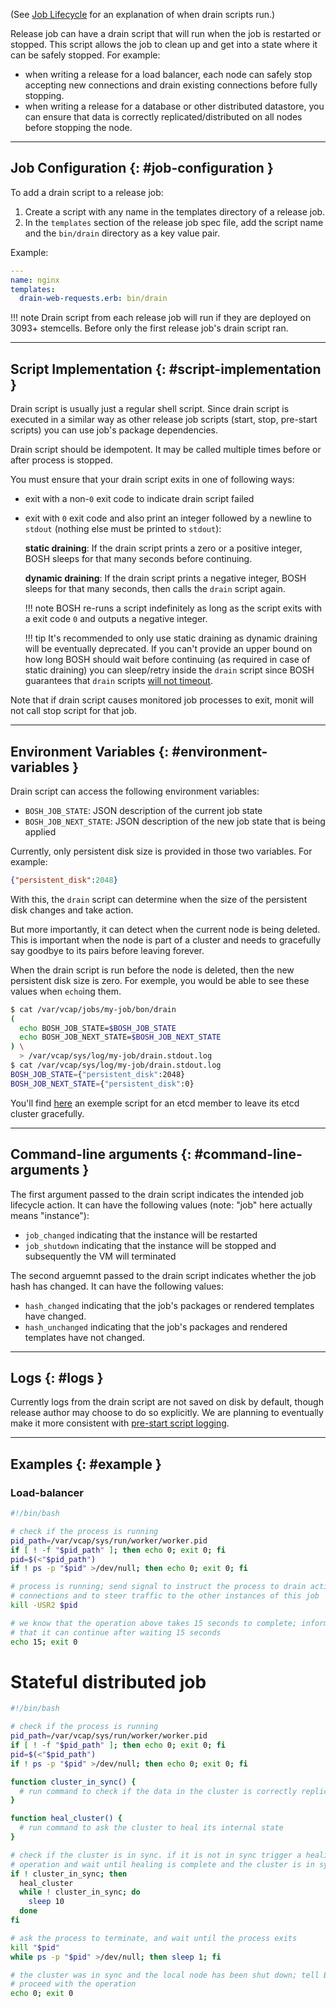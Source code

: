 (See [Job Lifecycle](job-lifecycle.md) for an explanation of when drain scripts run.)

Release job can have a drain script that will run when the job is restarted or stopped. This script allows the job to clean up and get into a state where it can be safely stopped. For example:
- when writing a release for a load balancer, each node can safely stop accepting new connections and drain existing connections before fully stopping.
- when writing a release for a database or other distributed datastore, you can ensure that data is correctly replicated/distributed on all nodes before stopping the node.

---
## Job Configuration {: #job-configuration }

To add a drain script to a release job:

1. Create a script with any name in the templates directory of a release job.
1. In the `templates` section of the release job spec file, add the script name and the `bin/drain` directory as a key value pair.

Example:

```yaml
---
name: nginx
templates:
  drain-web-requests.erb: bin/drain
```

!!! note
    Drain script from each release job will run if they are deployed on 3093+ stemcells. Before only the first release job's drain script ran.

---
## Script Implementation {: #script-implementation }

Drain script is usually just a regular shell script. Since drain script is executed in a similar way as other release job scripts (start, stop, pre-start scripts) you can use job's package dependencies.

Drain script should be idempotent. It may be called multiple times before or after process is stopped.

You must ensure that your drain script exits in one of following ways:

- exit with a non-`0` exit code to indicate drain script failed

- exit with `0` exit code and also print an integer followed by a newline to `stdout` (nothing else must be printed to `stdout`):

    **static draining**: If the drain script prints a zero or a positive integer, BOSH sleeps for that many seconds before continuing.

    **dynamic draining**: If the drain script prints a negative integer, BOSH sleeps for that many seconds, then calls the `drain` script again.

    !!! note
        BOSH re-runs a script indefinitely as long as the script exits with a exit code <code>0</code> and outputs a negative integer.

    !!! tip
        It's recommended to only use static draining as dynamic draining will be eventually deprecated. If you can't provide an upper bound
        on how long BOSH should wait before continuing (as required in case of static draining) you can sleep/retry inside the `drain` script
        since BOSH guarantees that `drain` scripts [will not timeout](drain.md#stop).

Note that if drain script causes monitored job processes to exit, monit will not call stop script for that job.

---
## Environment Variables {: #environment-variables }

Drain script can access the following environment variables:

* `BOSH_JOB_STATE`: JSON description of the current job state
* `BOSH_JOB_NEXT_STATE`: JSON description of the new job state that is being applied

Currently, only persistent disk size is provided in those two variables. For
example:

```json
{"persistent_disk":2048}
```

With this, the `drain` script can determine when the size of the persistent
disk changes and take action.

But more importantly, it can detect when the current node is being deleted.
This is important when the node is part of a cluster and needs to gracefully
say goodbye to its pairs before leaving forever.

When the drain script is run before the node is deleted, then the new
persistent disk size is zero. For exemple, you would be able to see these
values when `echo`ing them.

```bash
$ cat /var/vcap/jobs/my-job/bon/drain
(
  echo BOSH_JOB_STATE=$BOSH_JOB_STATE
  echo BOSH_JOB_NEXT_STATE=$BOSH_JOB_NEXT_STATE
) \
  > /var/vcap/sys/log/my-job/drain.stdout.log
$ cat /var/vcap/sys/log/my-job/drain.stdout.log
BOSH_JOB_STATE={"persistent_disk":2048}
BOSH_JOB_NEXT_STATE={"persistent_disk":0}
```

You'll find [here](https://github.com/cloudfoundry-incubator/cfcr-etcd-release/blob/master/jobs/etcd/templates/bin/drain.erb)
an exemple script for an etcd member to leave its etcd cluster gracefully.

---
## Command-line arguments {: #command-line-arguments }

The first argument passed to the drain script indicates the intended job lifecycle action.
It can have the following values (note: "job" here actually means "instance"):
* `job_changed` indicating that the instance will be restarted
* `job_shutdown` indicating that the instance will be stopped and subsequently the VM will terminated

The second arguemnt passed to the drain script indicates whether the job hash has changed.
It can have the following values:
* `hash_changed` indicating that the job's packages or rendered templates have changed.
* `hash_unchanged` indicating that the job's packages and rendered templates have not changed.

---
## Logs {: #logs }

Currently logs from the drain script are not saved on disk by default, though release author may choose to do so explicitly. We are planning to eventually make it more consistent with [pre-start script logging](pre-start.md#logs).

---
## Examples {: #example }

### Load-balancer
```bash
#!/bin/bash

# check if the process is running
pid_path=/var/vcap/sys/run/worker/worker.pid
if [ ! -f "$pid_path" ]; then echo 0; exit 0; fi
pid=$(<"$pid_path")
if ! ps -p "$pid" >/dev/null; then echo 0; exit 0; fi

# process is running; send signal to instruct the process to drain active 
# connections and to steer traffic to the other instances of this job
kill -USR2 $pid

# we know that the operation above takes 15 seconds to complete; inform BOSH 
# that it can continue after waiting 15 seconds
echo 15; exit 0
```

# Stateful distributed job
```bash
#!/bin/bash

# check if the process is running
pid_path=/var/vcap/sys/run/worker/worker.pid
if [ ! -f "$pid_path" ]; then echo 0; exit 0; fi
pid=$(<"$pid_path")
if ! ps -p "$pid" >/dev/null; then echo 0; exit 0; fi

function cluster_in_sync() {
  # run command to check if the data in the cluster is correctly replicated
}

function heal_cluster() {
  # run command to ask the cluster to heal its internal state
}

# check if the cluster is in sync. if it is not in sync trigger a healing
# operation and wait until healing is complete and the cluster is in sync
if ! cluster_in_sync; then
  heal_cluster
  while ! cluster_in_sync; do
    sleep 10
  done
fi

# ask the process to terminate, and wait until the process exits
kill "$pid"
while ps -p "$pid" >/dev/null; then sleep 1; fi

# the cluster was in sync and the local node has been shut down; tell BOSH to
# proceed with the operation
echo 0; exit 0
```
